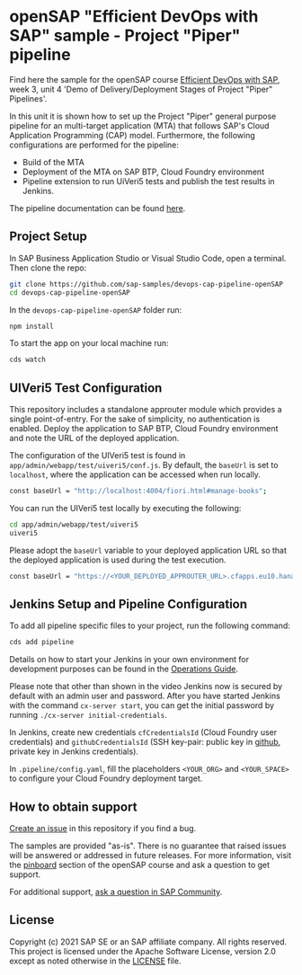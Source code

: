 # openSAP "Efficient DevOps with SAP" sample - Project "Piper" pipeline

Find here the sample for the openSAP course [Efficient DevOps with SAP](https://open.sap.com/courses/devops1), week 3, unit 4 'Demo of Delivery/Deployment Stages of Project "Piper" Pipelines'.

In this unit it is shown how to set up the Project "Piper" general purpose pipeline for an multi-target application (MTA) that follows SAP's Cloud Application Programming (CAP) model. Furthermore, the following configurations are performed for the pipeline:
- Build of the MTA
- Deployment of the MTA on SAP BTP, Cloud Foundry environment
- Pipeline extension to run UiVeri5 tests and publish the test results in Jenkins.

The pipeline documentation can be found [here](https://www.project-piper.io/stages/introduction/).

## Project Setup

In SAP Business Application Studio or Visual Studio Code, open a terminal.
Then clone the repo:

```sh
git clone https://github.com/sap-samples/devops-cap-pipeline-openSAP
cd devops-cap-pipeline-openSAP
```

In the `devops-cap-pipeline-openSAP` folder run:
```sh
npm install
```

To start the app on your local machine run:
```sh
cds watch
```

## UIVeri5 Test Configuration

This repository includes a standalone approuter module which provides a single point-of-entry. For the sake of simplicity, no authentication is enabled. Deploy the application to SAP BTP, Cloud Foundry environment and note the URL of the deployed application.<br>

The configuration of the UIVeri5 test is found in `app/admin/webapp/test/uiveri5/conf.js`. By default, the `baseUrl` is set to `localhost`, where the application can be accessed when run locally.
```sh
const baseUrl = "http://localhost:4004/fiori.html#manage-books";
```

You can run the UIVeri5 test locally by executing the following:
```sh
cd app/admin/webapp/test/uiveri5
uiveri5
```

Please adopt the `baseUrl` variable to your deployed application URL so that the deployed application is used during the test execution.
```sh
const baseUrl = "https://<YOUR_DEPLOYED_APPROUTER_URL>.cfapps.eu10.hana.ondemand.com/app/fiori.html#manage-books";
```

## Jenkins Setup and Pipeline Configuration

To add all pipeline specific files to your project, run the following command:

```sh
cds add pipeline
```

Details on how to start your Jenkins in your own environment for development purposes can be found in the [Operations Guide](https://github.com/SAP/devops-docker-cx-server/blob/master/docs/operations/cx-server-operations-guide.md).

Please note that other than shown in the video Jenkins now is secured by default with an admin user and password.
After you have started Jenkins with the command `cx-server start`, you can get the initial password by running `./cx-server initial-credentials`.

In Jenkins, create new credentials `cfCredentialsId` (Cloud Foundry user credentials) and `githubCredentialsId` (SSH key-pair: public key in [github](https://github.com/), private key in Jenkins credentials).

In `.pipeline/config.yaml`, fill the placeholders `<YOUR_ORG>` and `<YOUR_SPACE>` to configure your Cloud Foundry deployment target.

## How to obtain support

[Create an issue](https://github.com/SAP-samples/<repository-name>/issues) in this repository if you find a bug.

The samples are provided "as-is". There is no guarantee that raised issues will be answered or addressed in future releases. For more information, visit the [pinboard](https://open.sap.com/courses/devops1/pinboard) section of the openSAP course and ask a question to get support.

For additional support, [ask a question in SAP Community](https://answers.sap.com/questions/ask.html).

## License

Copyright (c) 2021 SAP SE or an SAP affiliate company. All rights reserved. This project is licensed under the Apache Software License, version 2.0 except as noted otherwise in the [LICENSE](LICENSES/Apache-2.0.txt) file.
